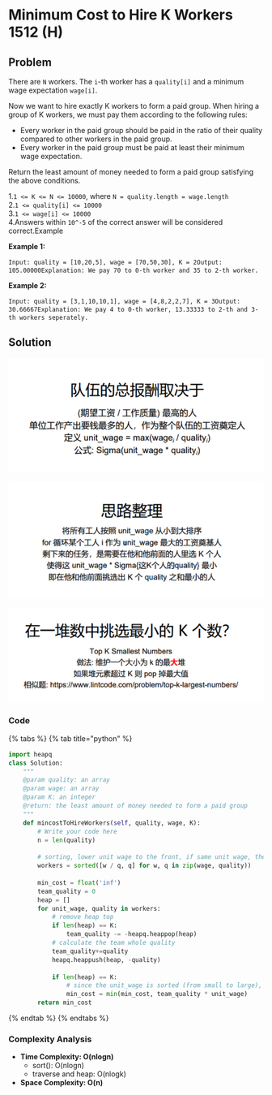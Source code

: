# Minimum Cost to Hire K Workers 1512 \(H\)

## Problem

There are `N` workers. The `i`-th worker has a `quality[i]` and a minimum wage expectation `wage[i]`.

Now we want to hire exactly K workers to form a paid group. When hiring a group of K workers, we must pay them according to the following rules:

* Every worker in the paid group should be paid in the ratio of their quality compared to other workers in the paid group.
* Every worker in the paid group must be paid at least their minimum wage expectation.

Return the least amount of money needed to form a paid group satisfying the above conditions.

1.`1 <= K <= N <= 10000`, where `N = quality.length = wage.length`  
2.`1 <= quality[i] <= 10000`  
3.`1 <= wage[i] <= 10000`  
4.Answers within `10^-5` of the correct answer will be considered correct.Example

**Example 1:**

```text
Input: quality = [10,20,5], wage = [70,50,30], K = 2Output: 105.00000Explanation: We pay 70 to 0-th worker and 35 to 2-th worker.
```

**Example 2:**

```text
Input: quality = [3,1,10,10,1], wage = [4,8,2,2,7], K = 3Output: 30.66667Explanation: We pay 4 to 0-th worker, 13.33333 to 2-th and 3-th workers seperately. 
```

## Solution 

![](../../.gitbook/assets/screen-shot-2021-06-19-at-6.19.05-pm.png)

![](../../.gitbook/assets/screen-shot-2021-06-19-at-6.19.23-pm.png)

![](../../.gitbook/assets/screen-shot-2021-06-19-at-6.19.55-pm.png)

### Code

{% tabs %}
{% tab title="python" %}
```python
import heapq
class Solution:
    """
    @param quality: an array
    @param wage: an array
    @param K: an integer
    @return: the least amount of money needed to form a paid group
    """
    def mincostToHireWorkers(self, quality, wage, K):
        # Write your code here
        n = len(quality)

        # sorting, lower unit wage to the front, if same unit wage, then less work quality in the front
        workers = sorted([w / q, q] for w, q in zip(wage, quality))

        min_cost = float('inf')
        team_quality = 0
        heap = []
        for unit_wage, quality in workers:
            # remove heap top 
            if len(heap) == K:
                team_quality -= -heapq.heappop(heap)
            # calculate the team whole quality
            team_quality+=quality
            heapq.heappush(heap, -quality)

            if len(heap) == K:
                # since the unit_wage is sorted (from small to large), therefore, the later unit_wage gaurantee satify the former member minmum wage 
                min_cost = min(min_cost, team_quality * unit_wage)
        return min_cost

```
{% endtab %}
{% endtabs %}

### Complexity Analysis

* **Time Complexity: O\(nlogn\)**
  * sort\(\): O\(nlogn\)
  * traverse and heap: O\(nlogk\)
* **Space Complexity: O\(n\)**

